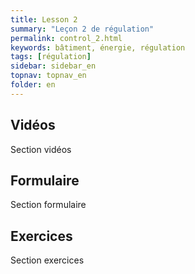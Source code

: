 ```yaml
---
title: Lesson 2
summary: "Leçon 2 de régulation"
permalink: control_2.html
keywords: bâtiment, énergie, régulation
tags: [régulation]
sidebar: sidebar_en
topnav: topnav_en
folder: en
---
```


## Vidéos

Section vidéos

## Formulaire

Section formulaire

## Exercices

Section exercices
